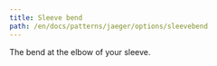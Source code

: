 ```yaml
---
title: Sleeve bend
path: /en/docs/patterns/jaeger/options/sleevebend
---
```


The bend at the elbow of your sleeve.
